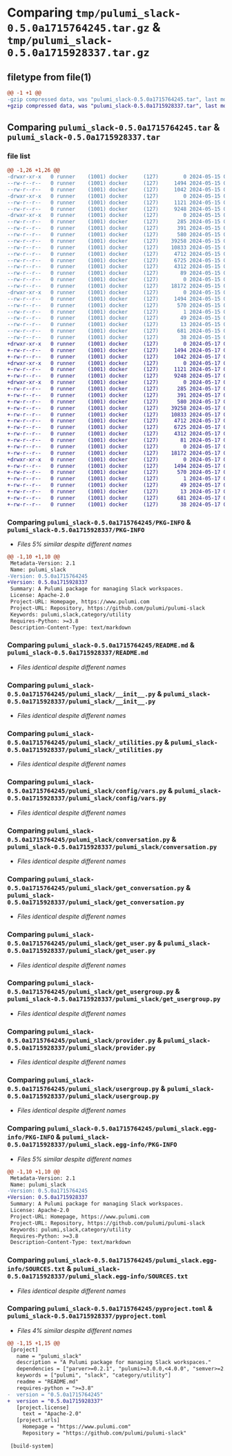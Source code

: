 # Comparing `tmp/pulumi_slack-0.5.0a1715764245.tar.gz` & `tmp/pulumi_slack-0.5.0a1715928337.tar.gz`

## filetype from file(1)

```diff
@@ -1 +1 @@
-gzip compressed data, was "pulumi_slack-0.5.0a1715764245.tar", last modified: Wed May 15 09:13:15 2024, max compression
+gzip compressed data, was "pulumi_slack-0.5.0a1715928337.tar", last modified: Fri May 17 06:53:00 2024, max compression
```

## Comparing `pulumi_slack-0.5.0a1715764245.tar` & `pulumi_slack-0.5.0a1715928337.tar`

### file list

```diff
@@ -1,26 +1,26 @@
-drwxr-xr-x   0 runner    (1001) docker     (127)        0 2024-05-15 09:13:15.725668 pulumi_slack-0.5.0a1715764245/
--rw-r--r--   0 runner    (1001) docker     (127)     1494 2024-05-15 09:13:15.725668 pulumi_slack-0.5.0a1715764245/PKG-INFO
--rw-r--r--   0 runner    (1001) docker     (127)     1042 2024-05-15 09:13:09.000000 pulumi_slack-0.5.0a1715764245/README.md
-drwxr-xr-x   0 runner    (1001) docker     (127)        0 2024-05-15 09:13:15.721668 pulumi_slack-0.5.0a1715764245/pulumi_slack/
--rw-r--r--   0 runner    (1001) docker     (127)     1121 2024-05-15 09:13:09.000000 pulumi_slack-0.5.0a1715764245/pulumi_slack/__init__.py
--rw-r--r--   0 runner    (1001) docker     (127)     9248 2024-05-15 09:13:09.000000 pulumi_slack-0.5.0a1715764245/pulumi_slack/_utilities.py
-drwxr-xr-x   0 runner    (1001) docker     (127)        0 2024-05-15 09:13:15.721668 pulumi_slack-0.5.0a1715764245/pulumi_slack/config/
--rw-r--r--   0 runner    (1001) docker     (127)      285 2024-05-15 09:13:09.000000 pulumi_slack-0.5.0a1715764245/pulumi_slack/config/__init__.py
--rw-r--r--   0 runner    (1001) docker     (127)      391 2024-05-15 09:13:09.000000 pulumi_slack-0.5.0a1715764245/pulumi_slack/config/__init__.pyi
--rw-r--r--   0 runner    (1001) docker     (127)      580 2024-05-15 09:13:09.000000 pulumi_slack-0.5.0a1715764245/pulumi_slack/config/vars.py
--rw-r--r--   0 runner    (1001) docker     (127)    39258 2024-05-15 09:13:09.000000 pulumi_slack-0.5.0a1715764245/pulumi_slack/conversation.py
--rw-r--r--   0 runner    (1001) docker     (127)    10833 2024-05-15 09:13:09.000000 pulumi_slack-0.5.0a1715764245/pulumi_slack/get_conversation.py
--rw-r--r--   0 runner    (1001) docker     (127)     4712 2024-05-15 09:13:09.000000 pulumi_slack-0.5.0a1715764245/pulumi_slack/get_user.py
--rw-r--r--   0 runner    (1001) docker     (127)     6725 2024-05-15 09:13:09.000000 pulumi_slack-0.5.0a1715764245/pulumi_slack/get_usergroup.py
--rw-r--r--   0 runner    (1001) docker     (127)     4312 2024-05-15 09:13:09.000000 pulumi_slack-0.5.0a1715764245/pulumi_slack/provider.py
--rw-r--r--   0 runner    (1001) docker     (127)       89 2024-05-15 09:13:09.000000 pulumi_slack-0.5.0a1715764245/pulumi_slack/pulumi-plugin.json
--rw-r--r--   0 runner    (1001) docker     (127)        0 2024-05-15 09:13:09.000000 pulumi_slack-0.5.0a1715764245/pulumi_slack/py.typed
--rw-r--r--   0 runner    (1001) docker     (127)    18172 2024-05-15 09:13:09.000000 pulumi_slack-0.5.0a1715764245/pulumi_slack/usergroup.py
-drwxr-xr-x   0 runner    (1001) docker     (127)        0 2024-05-15 09:13:15.725668 pulumi_slack-0.5.0a1715764245/pulumi_slack.egg-info/
--rw-r--r--   0 runner    (1001) docker     (127)     1494 2024-05-15 09:13:15.000000 pulumi_slack-0.5.0a1715764245/pulumi_slack.egg-info/PKG-INFO
--rw-r--r--   0 runner    (1001) docker     (127)      570 2024-05-15 09:13:15.000000 pulumi_slack-0.5.0a1715764245/pulumi_slack.egg-info/SOURCES.txt
--rw-r--r--   0 runner    (1001) docker     (127)        1 2024-05-15 09:13:15.000000 pulumi_slack-0.5.0a1715764245/pulumi_slack.egg-info/dependency_links.txt
--rw-r--r--   0 runner    (1001) docker     (127)       49 2024-05-15 09:13:15.000000 pulumi_slack-0.5.0a1715764245/pulumi_slack.egg-info/requires.txt
--rw-r--r--   0 runner    (1001) docker     (127)       13 2024-05-15 09:13:15.000000 pulumi_slack-0.5.0a1715764245/pulumi_slack.egg-info/top_level.txt
--rw-r--r--   0 runner    (1001) docker     (127)      681 2024-05-15 09:13:09.000000 pulumi_slack-0.5.0a1715764245/pyproject.toml
--rw-r--r--   0 runner    (1001) docker     (127)       38 2024-05-15 09:13:15.725668 pulumi_slack-0.5.0a1715764245/setup.cfg
+drwxr-xr-x   0 runner    (1001) docker     (127)        0 2024-05-17 06:53:00.791255 pulumi_slack-0.5.0a1715928337/
+-rw-r--r--   0 runner    (1001) docker     (127)     1494 2024-05-17 06:53:00.791255 pulumi_slack-0.5.0a1715928337/PKG-INFO
+-rw-r--r--   0 runner    (1001) docker     (127)     1042 2024-05-17 06:52:54.000000 pulumi_slack-0.5.0a1715928337/README.md
+drwxr-xr-x   0 runner    (1001) docker     (127)        0 2024-05-17 06:53:00.791255 pulumi_slack-0.5.0a1715928337/pulumi_slack/
+-rw-r--r--   0 runner    (1001) docker     (127)     1121 2024-05-17 06:52:54.000000 pulumi_slack-0.5.0a1715928337/pulumi_slack/__init__.py
+-rw-r--r--   0 runner    (1001) docker     (127)     9248 2024-05-17 06:52:54.000000 pulumi_slack-0.5.0a1715928337/pulumi_slack/_utilities.py
+drwxr-xr-x   0 runner    (1001) docker     (127)        0 2024-05-17 06:53:00.791255 pulumi_slack-0.5.0a1715928337/pulumi_slack/config/
+-rw-r--r--   0 runner    (1001) docker     (127)      285 2024-05-17 06:52:54.000000 pulumi_slack-0.5.0a1715928337/pulumi_slack/config/__init__.py
+-rw-r--r--   0 runner    (1001) docker     (127)      391 2024-05-17 06:52:54.000000 pulumi_slack-0.5.0a1715928337/pulumi_slack/config/__init__.pyi
+-rw-r--r--   0 runner    (1001) docker     (127)      580 2024-05-17 06:52:54.000000 pulumi_slack-0.5.0a1715928337/pulumi_slack/config/vars.py
+-rw-r--r--   0 runner    (1001) docker     (127)    39258 2024-05-17 06:52:54.000000 pulumi_slack-0.5.0a1715928337/pulumi_slack/conversation.py
+-rw-r--r--   0 runner    (1001) docker     (127)    10833 2024-05-17 06:52:54.000000 pulumi_slack-0.5.0a1715928337/pulumi_slack/get_conversation.py
+-rw-r--r--   0 runner    (1001) docker     (127)     4712 2024-05-17 06:52:54.000000 pulumi_slack-0.5.0a1715928337/pulumi_slack/get_user.py
+-rw-r--r--   0 runner    (1001) docker     (127)     6725 2024-05-17 06:52:54.000000 pulumi_slack-0.5.0a1715928337/pulumi_slack/get_usergroup.py
+-rw-r--r--   0 runner    (1001) docker     (127)     4312 2024-05-17 06:52:54.000000 pulumi_slack-0.5.0a1715928337/pulumi_slack/provider.py
+-rw-r--r--   0 runner    (1001) docker     (127)       81 2024-05-17 06:52:54.000000 pulumi_slack-0.5.0a1715928337/pulumi_slack/pulumi-plugin.json
+-rw-r--r--   0 runner    (1001) docker     (127)        0 2024-05-17 06:52:54.000000 pulumi_slack-0.5.0a1715928337/pulumi_slack/py.typed
+-rw-r--r--   0 runner    (1001) docker     (127)    18172 2024-05-17 06:52:54.000000 pulumi_slack-0.5.0a1715928337/pulumi_slack/usergroup.py
+drwxr-xr-x   0 runner    (1001) docker     (127)        0 2024-05-17 06:53:00.791255 pulumi_slack-0.5.0a1715928337/pulumi_slack.egg-info/
+-rw-r--r--   0 runner    (1001) docker     (127)     1494 2024-05-17 06:53:00.000000 pulumi_slack-0.5.0a1715928337/pulumi_slack.egg-info/PKG-INFO
+-rw-r--r--   0 runner    (1001) docker     (127)      570 2024-05-17 06:53:00.000000 pulumi_slack-0.5.0a1715928337/pulumi_slack.egg-info/SOURCES.txt
+-rw-r--r--   0 runner    (1001) docker     (127)        1 2024-05-17 06:53:00.000000 pulumi_slack-0.5.0a1715928337/pulumi_slack.egg-info/dependency_links.txt
+-rw-r--r--   0 runner    (1001) docker     (127)       49 2024-05-17 06:53:00.000000 pulumi_slack-0.5.0a1715928337/pulumi_slack.egg-info/requires.txt
+-rw-r--r--   0 runner    (1001) docker     (127)       13 2024-05-17 06:53:00.000000 pulumi_slack-0.5.0a1715928337/pulumi_slack.egg-info/top_level.txt
+-rw-r--r--   0 runner    (1001) docker     (127)      681 2024-05-17 06:52:54.000000 pulumi_slack-0.5.0a1715928337/pyproject.toml
+-rw-r--r--   0 runner    (1001) docker     (127)       38 2024-05-17 06:53:00.791255 pulumi_slack-0.5.0a1715928337/setup.cfg
```

### Comparing `pulumi_slack-0.5.0a1715764245/PKG-INFO` & `pulumi_slack-0.5.0a1715928337/PKG-INFO`

 * *Files 5% similar despite different names*

```diff
@@ -1,10 +1,10 @@
 Metadata-Version: 2.1
 Name: pulumi_slack
-Version: 0.5.0a1715764245
+Version: 0.5.0a1715928337
 Summary: A Pulumi package for managing Slack workspaces.
 License: Apache-2.0
 Project-URL: Homepage, https://www.pulumi.com
 Project-URL: Repository, https://github.com/pulumi/pulumi-slack
 Keywords: pulumi,slack,category/utility
 Requires-Python: >=3.8
 Description-Content-Type: text/markdown
```

### Comparing `pulumi_slack-0.5.0a1715764245/README.md` & `pulumi_slack-0.5.0a1715928337/README.md`

 * *Files identical despite different names*

### Comparing `pulumi_slack-0.5.0a1715764245/pulumi_slack/__init__.py` & `pulumi_slack-0.5.0a1715928337/pulumi_slack/__init__.py`

 * *Files identical despite different names*

### Comparing `pulumi_slack-0.5.0a1715764245/pulumi_slack/_utilities.py` & `pulumi_slack-0.5.0a1715928337/pulumi_slack/_utilities.py`

 * *Files identical despite different names*

### Comparing `pulumi_slack-0.5.0a1715764245/pulumi_slack/config/vars.py` & `pulumi_slack-0.5.0a1715928337/pulumi_slack/config/vars.py`

 * *Files identical despite different names*

### Comparing `pulumi_slack-0.5.0a1715764245/pulumi_slack/conversation.py` & `pulumi_slack-0.5.0a1715928337/pulumi_slack/conversation.py`

 * *Files identical despite different names*

### Comparing `pulumi_slack-0.5.0a1715764245/pulumi_slack/get_conversation.py` & `pulumi_slack-0.5.0a1715928337/pulumi_slack/get_conversation.py`

 * *Files identical despite different names*

### Comparing `pulumi_slack-0.5.0a1715764245/pulumi_slack/get_user.py` & `pulumi_slack-0.5.0a1715928337/pulumi_slack/get_user.py`

 * *Files identical despite different names*

### Comparing `pulumi_slack-0.5.0a1715764245/pulumi_slack/get_usergroup.py` & `pulumi_slack-0.5.0a1715928337/pulumi_slack/get_usergroup.py`

 * *Files identical despite different names*

### Comparing `pulumi_slack-0.5.0a1715764245/pulumi_slack/provider.py` & `pulumi_slack-0.5.0a1715928337/pulumi_slack/provider.py`

 * *Files identical despite different names*

### Comparing `pulumi_slack-0.5.0a1715764245/pulumi_slack/usergroup.py` & `pulumi_slack-0.5.0a1715928337/pulumi_slack/usergroup.py`

 * *Files identical despite different names*

### Comparing `pulumi_slack-0.5.0a1715764245/pulumi_slack.egg-info/PKG-INFO` & `pulumi_slack-0.5.0a1715928337/pulumi_slack.egg-info/PKG-INFO`

 * *Files 5% similar despite different names*

```diff
@@ -1,10 +1,10 @@
 Metadata-Version: 2.1
 Name: pulumi_slack
-Version: 0.5.0a1715764245
+Version: 0.5.0a1715928337
 Summary: A Pulumi package for managing Slack workspaces.
 License: Apache-2.0
 Project-URL: Homepage, https://www.pulumi.com
 Project-URL: Repository, https://github.com/pulumi/pulumi-slack
 Keywords: pulumi,slack,category/utility
 Requires-Python: >=3.8
 Description-Content-Type: text/markdown
```

### Comparing `pulumi_slack-0.5.0a1715764245/pulumi_slack.egg-info/SOURCES.txt` & `pulumi_slack-0.5.0a1715928337/pulumi_slack.egg-info/SOURCES.txt`

 * *Files identical despite different names*

### Comparing `pulumi_slack-0.5.0a1715764245/pyproject.toml` & `pulumi_slack-0.5.0a1715928337/pyproject.toml`

 * *Files 4% similar despite different names*

```diff
@@ -1,15 +1,15 @@
 [project]
   name = "pulumi_slack"
   description = "A Pulumi package for managing Slack workspaces."
   dependencies = ["parver>=0.2.1", "pulumi>=3.0.0,<4.0.0", "semver>=2.8.1"]
   keywords = ["pulumi", "slack", "category/utility"]
   readme = "README.md"
   requires-python = ">=3.8"
-  version = "0.5.0a1715764245"
+  version = "0.5.0a1715928337"
   [project.license]
     text = "Apache-2.0"
   [project.urls]
     Homepage = "https://www.pulumi.com"
     Repository = "https://github.com/pulumi/pulumi-slack"
 
 [build-system]
```


